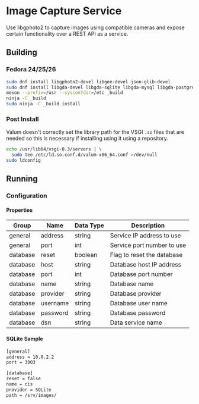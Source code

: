 # Image Capture Service

Use libgphoto2 to capture images using compatible cameras and expose certain
functionality over a REST API as a service.

## Building

### Fedora 24/25/26

```bash
sudo dnf install libgphoto2-devel libgee-devel json-glib-devel
sudo dnf install libgda-devel libgda-sqlite libgda-mysql libgda-postgres
meson --prefix=/usr --sysconfdir=/etc _build
ninja -C _build
sudo ninja -C _build install
```

### Post Install

Valum doesn't correctly set the library path for the VSGI `.so` files that are
needed so this is necessary if installing using it using a repository.

```bash
echo /usr/lib64/vsgi-0.3/servers | \
  sudo tee /etc/ld.so.conf.d/valum-x86_64.conf >/dev/null
sudo ldconfig
```

## Running

### Configuration

#### Properties

| Group    | Name        | Data Type    | Description                |
| -------- | ----------- | ------------ | -------------------------- |
| general  | address     | string       | Service IP address to use  |
| general  | port        | int          | Service port number to use |
| database | reset       | boolean      | Flag to reset the database |
| database | host        | string       | Database host IP address   |
| database | port        | int          | Database port number       |
| database | name        | string       | Database name              |
| database | provider    | string       | Database provider          |
| database | username    | string       | Database user name         |
| database | password    | string       | Database password          |
| database | dsn         | string       | Data service name          |

#### SQLite Sample

```bash
[general]
address = 10.0.2.2
port = 3003

[database]
reset = false
name = cis
provider = SQLite
path = /srv/images/
```
